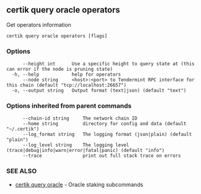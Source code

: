 ## certik query oracle operators

Get operators information

```
certik query oracle operators [flags]
```

### Options

```
      --height int      Use a specific height to query state at (this can error if the node is pruning state)
  -h, --help            help for operators
      --node string     <host>:<port> to Tendermint RPC interface for this chain (default "tcp://localhost:26657")
  -o, --output string   Output format (text|json) (default "text")
```

### Options inherited from parent commands

```
      --chain-id string     The network chain ID
      --home string         directory for config and data (default "~/.certik")
      --log_format string   The logging format (json|plain) (default "plain")
      --log_level string    The logging level (trace|debug|info|warn|error|fatal|panic) (default "info")
      --trace               print out full stack trace on errors
```

### SEE ALSO

* [certik query oracle](certik_query_oracle.md)	 - Oracle staking subcommands


